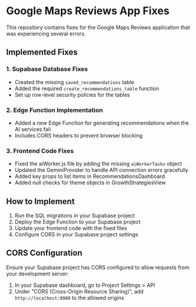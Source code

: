 # Google Maps Reviews App Fixes

This repository contains fixes for the Google Maps Reviews application that was experiencing several errors.

## Implemented Fixes

### 1. Supabase Database Fixes

- Created the missing `saved_recommendations` table
- Added the required `create_recommendations_table` function
- Set up row-level security policies for the tables

### 2. Edge Function Implementation

- Added a new Edge Function for generating recommendations when the AI services fail
- Includes CORS headers to prevent browser blocking

### 3. Frontend Code Fixes

- Fixed the aiWorker.js file by adding the missing `aiWorkerTasks` object
- Updated the GeminiProvider to handle API connection errors gracefully
- Added key props to list items in RecommendationsDashboard
- Added null checks for theme objects in GrowthStrategiesView

## How to Implement

1. Run the SQL migrations in your Supabase project
2. Deploy the Edge Function to your Supabase project
3. Update your frontend code with the fixed files
4. Configure CORS in your Supabase project settings

## CORS Configuration

Ensure your Supabase project has CORS configured to allow requests from your development server:

1. In your Supabase dashboard, go to Project Settings > API
2. Under "CORS (Cross-Origin Resource Sharing)", add `http://localhost:8080` to the allowed origins